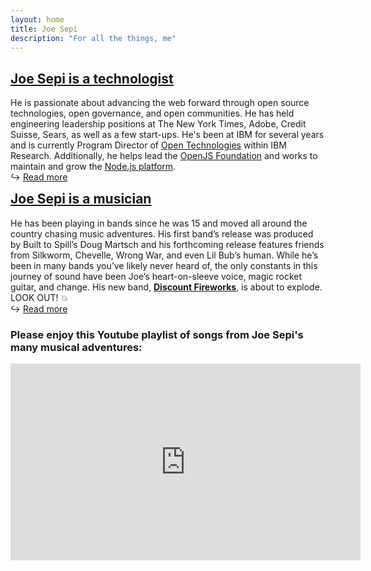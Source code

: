 ```yaml
---
layout: home
title: Joe Sepi
description: "For all the things, me"
---
```


<h2><a href="/tech">Joe Sepi is a <span style="text-decoration:underline">technologist</span></a></h2>

He is passionate about advancing the web forward through open source technologies, open governance, and open communities. He has held engineering leadership positions at The New York Times, Adobe, Credit Suisse, Sears, as well as a few start-ups. He's been at IBM for several years and is currently Program Director of <a href="https://www.ibm.com/opensource/">Open Technologies</a> within IBM Research. Additionally, he helps lead the <a href="https://openjsf.org/governance">OpenJS Foundation</a> and works to maintain and grow the <a href="https://www.youtube.com/watch?v=f7YSsYQmNSI&list=PLxGLihicw5WrpmcTqUgBv4c1auI2sR-zi&index=8">Node.js platform</a>.</br>
&#8618; <a href="/tech">Read more</a>

<h2 style="margin-top:0"><a href="/music">Joe Sepi is a <span style="text-decoration:underline">musician</span></a></h2>

He has been playing in bands since he was 15 and moved all around the country chasing music adventures. His first band’s release was produced by Built to Spill’s Doug Martsch and his forthcoming release features friends from Silkworm, Chevelle, Wrong War, and even Lil Bub’s human. While he’s been in many bands you’ve likely never heard of, the only constants in this journey of sound have been Joe’s heart-on-sleeve voice, magic rocket guitar, and change. His new band, <a href="https://discountfireworks.band">**Discount Fireworks**</a>, is about to explode. LOOK OUT! 💥</br>
&#8618; <a href="/music">Read more</a>

<h3>Please enjoy this Youtube playlist of songs from Joe Sepi's many musical adventures:</h3>

<iframe width="560" height="315" src="https://www.youtube.com/embed/videoseries?si=3X1mfylLORQIkGDo&amp;list=PLxGLihicw5Wpao0RNHIJLHTxF0Am7qylt" title="YouTube video player" frameborder="0" allow="accelerometer; autoplay; clipboard-write; encrypted-media; gyroscope; picture-in-picture; web-share" referrerpolicy="strict-origin-when-cross-origin" allowfullscreen></iframe>
